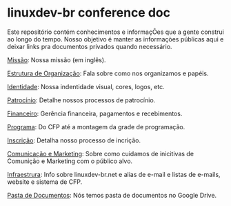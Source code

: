 # linuxdev-br conference doc

Este repositório contém conhecimentos e informaçÕes que a gente construi ao longo do tempo. Nosso objetivo é manter as informaçòes públicas aqui e deixar links pra documentos privados quando necessário.

[Missão](missao.md): Nossa missão (em inglês).

[Estrutura de Organização](estrutura.md): Fala sobre como nos organizamos e papéis.

[Identidade](identidade.md): Nossa indentidade visual, cores, logos, etc.

[Patrocínio](patrocinio.md):  Detalhe nossos processos de patrocínio.

[Financeiro](financeiro.md): Gerência financeira, pagamentos e recebimentos.

[Programa](programa.md): Do CFP até a montagem da grade de programação.

[Inscrição](inscricao.md): Detalha nosso processo de incrição.

[Comunicação e Marketing](comunicacao.md): Sobre como cuidamos de inicitivas de Comunição e Marketing com o público alvo.

[Infraestrura](infra.md): Info sobre linuxdev-br.net e alias de e-mail e listas de e-mails, website e sistema  de CFP.

[Pasta de Documentos](https://drive.google.com/drive/folders/0B7UFSRm5Zv8kQl9vRnEyTExlUGc?usp=sharing): Nós temos pasta de documentos no Google Drive.